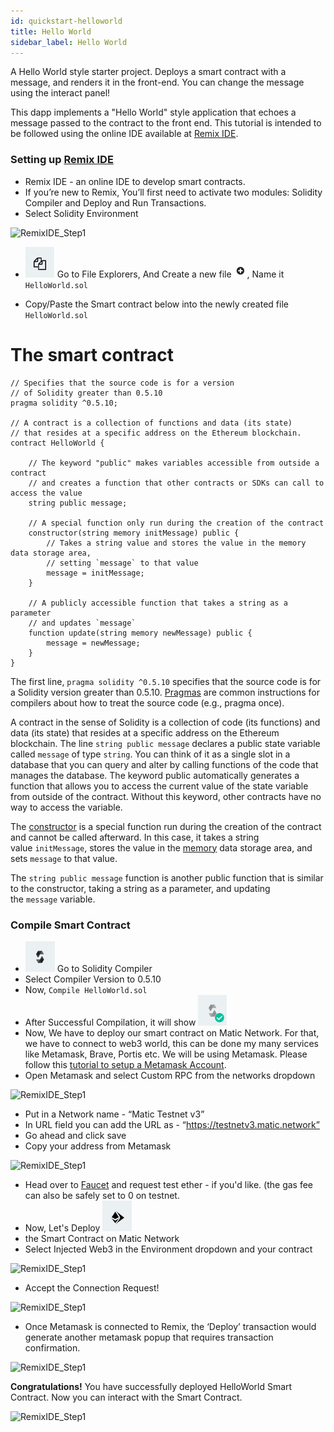 ```yaml
---
id: quickstart-helloworld
title: Hello World
sidebar_label: Hello World
---
```

A Hello World style starter project. Deploys a smart contract with a message, and renders it in the front-end. You can change the message using the interact panel!

This dapp implements a "Hello World" style application that echoes a message passed to the contract to the front end. This tutorial is intended to be followed using the online IDE available at [Remix IDE]([https://remix.ethereum.org/](https://remix.ethereum.org/)).

### Setting up [Remix IDE]([https://remix.ethereum.org/](https://remix.ethereum.org/))

- Remix IDE - an online IDE to develop smart contracts.
- If you’re new to Remix, You’ll first need to activate two modules: Solidity Compiler and Deploy and Run Transactions.
- Select Solidity Environment
<div
        style={{
          display: "flex",
          justifyContent: "center",
          alignItems: "center"
        }}
      >
        <img src={'../static/img/helloworld/RemixIDE_Step1.png'} alt="RemixIDE_Step1"/>
      </div>

- ![../static/img/helloworld/Screenshot_2020-02-14_at_12.52.45_PM.png](../static/img/helloworld/Screenshot_2020-02-14_at_12.52.45_PM.png) Go to File Explorers, And Create a new file ![../static/img/helloworld/Screenshot_2020-02-14_at_12.51.59_PM.png](../static/img/helloworld/Screenshot_2020-02-14_at_12.51.59_PM.png), Name it ```HelloWorld.sol```

- Copy/Paste the Smart contract below into the newly created file ```HelloWorld.sol```

# **The smart contract**

    // Specifies that the source code is for a version
    // of Solidity greater than 0.5.10
    pragma solidity ^0.5.10;
    
    // A contract is a collection of functions and data (its state)
    // that resides at a specific address on the Ethereum blockchain.
    contract HelloWorld {
    
        // The keyword "public" makes variables accessible from outside a contract
        // and creates a function that other contracts or SDKs can call to access the value
        string public message;
    
        // A special function only run during the creation of the contract
        constructor(string memory initMessage) public {
            // Takes a string value and stores the value in the memory data storage area,
            // setting `message` to that value
            message = initMessage;
        }
    
        // A publicly accessible function that takes a string as a parameter
        // and updates `message`
        function update(string memory newMessage) public {
            message = newMessage;
        }
    }

The first line, `pragma solidity ^0.5.10` specifies that the source code is for a Solidity version greater than 0.5.10. [Pragmas](https://solidity.readthedocs.io/en/latest/layout-of-source-files.html#pragma) are common instructions for compilers about how to treat the source code (e.g., pragma once).

A contract in the sense of Solidity is a collection of code (its functions) and data (its state) that resides at a specific address on the Ethereum blockchain. The line `string public message` declares a public state variable called `message` of type `string`. You can think of it as a single slot in a database that you can query and alter by calling functions of the code that manages the database. The keyword public automatically generates a function that allows you to access the current value of the state variable from outside of the contract. Without this keyword, other contracts have no way to access the variable.

The [constructor](https://solidity.readthedocs.io/en/latest/contracts.html#constructor) is a special function run during the creation of the contract and cannot be called afterward. In this case, it takes a string value `initMessage`, stores the value in the [memory](https://solidity.readthedocs.io/en/latest/introduction-to-smart-contracts.html#storage-memory-and-the-stack) data storage area, and sets `message` to that value.

The `string public message` function is another public function that is similar to the constructor, taking a string as a parameter, and updating the `message` variable.

### Compile Smart Contract

- ![../static/img/helloworld/Screenshot_2020-02-14_at_1.00.03_PM.png](../static/img/helloworld/Screenshot_2020-02-14_at_1.00.03_PM.png) Go to Solidity Compiler
- Select Compiler Version to 0.5.10
- Now, ```Compile HelloWorld.sol```
- After Successful Compilation, it will show ![../static/img/helloworld/Screenshot_2020-02-14_at_1.08.22_PM.png](../static/img/helloworld/Screenshot_2020-02-14_at_1.08.22_PM.png)
- Now, We have to deploy our smart contract on Matic Network. For that, we have to connect to web3 world, this can be done my many services like Metamask, Brave, Portis etc. We will be using Metamask. Please follow this [tutorial to setup a Metamask Account](metamask-tutorial.md).
- Open Metamask and select Custom RPC from the networks dropdown

<div
        style={{
          display: "flex",
          justifyContent: "center",
          alignItems: "center"
        }}
      >
        <img src={'../static/img/helloworld/metamask-custom-rpc.png'} alt="RemixIDE_Step1"/>
</div>

- Put in a Network name - “Matic Testnet v3”
- In URL field you can add the URL as - “https://testnetv3.matic.network”
- Go ahead and click save
- Copy your address from Metamask
<div
        style={{
          display: "flex",
          justifyContent: "center",
          alignItems: "center"
        }}
      >
        <img src={'../static/img/helloworld/Screenshot_2020-01-09_at_1.24.49_PM.png'} alt="RemixIDE_Step1"/>
</div>

- Head over to [Faucet](https://faucet.matic.network/) and request test ether - if you'd like. (the gas fee can also be safely set to 0 on testnet.
- Now, Let's Deploy ![../static/img/helloworld/Screenshot_2020-02-14_at_1.08.37_PM.png](../static/img/helloworld/Screenshot_2020-02-14_at_1.08.37_PM.png)
- the Smart Contract on Matic Network
- Select Injected Web3 in the Environment dropdown and your contract

<div
        style={{
          display: "flex",
          justifyContent: "center",
          alignItems: "center"
        }}
      >
        <img src={'../static/img/helloworld/Screenshot_2020-02-14_at_1.39.04_PM.png'} alt="RemixIDE_Step1"/>
</div>

- Accept the Connection Request!

<div
        style={{
          display: "flex",
          justifyContent: "center",
          alignItems: "center"
        }}
      >
        <img src={'../static/img/helloworld/Screenshot_2020-02-14_at_1.59.10_PM.png'} alt="RemixIDE_Step1"/>
</div>

- Once Metamask is connected to Remix, the ‘Deploy’ transaction would generate another metamask popup that requires transaction confirmation.

<div
        style={{
          display: "flex",
          justifyContent: "center",
          alignItems: "center"
        }}
      >
        <img src={'../static/img/helloworld/Screenshot_2020-02-14_at_1.45.23_PM.png'} alt="RemixIDE_Step1"/>
</div>

**Congratulations!** You have successfully deployed HelloWorld Smart Contract. Now you can interact with the Smart Contract.

<div
        style={{
          display: "flex",
          justifyContent: "center",
          alignItems: "center"
        }}
      >
        <img src={'../static/img/helloworld/Screenshot_2020-02-14_at_2.00.19_PM.png'} alt="RemixIDE_Step1"/>
</div>

